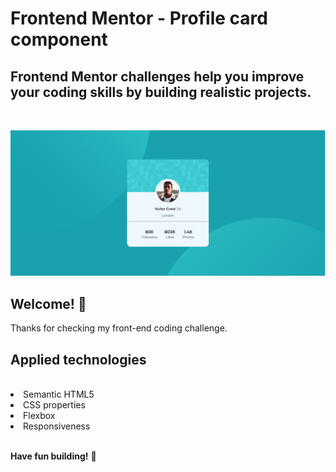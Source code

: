 # Frontend Mentor - Profile card component

## Frontend Mentor challenges help you improve your coding skills by building realistic projects.
<br>

![Design preview for the Profile card component coding challenge](./src/images/Desafio-pronto.png)

## Welcome! 👋

Thanks for checking my front-end coding challenge.

## Applied technologies
<br>
<li>Semantic HTML5</li>
<li>CSS properties</li>
<li>Flexbox</li>
<li>Responsiveness</li>

<br>

**Have fun building!** 🚀
